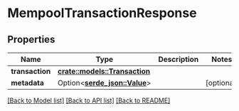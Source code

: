 # MempoolTransactionResponse

## Properties

Name | Type | Description | Notes
------------ | ------------- | ------------- | -------------
**transaction** | [**crate::models::Transaction**](Transaction.md) |  | 
**metadata** | Option<[**serde_json::Value**](.md)> |  | [optional]

[[Back to Model list]](../README.md#documentation-for-models) [[Back to API list]](../README.md#documentation-for-api-endpoints) [[Back to README]](../README.md)


